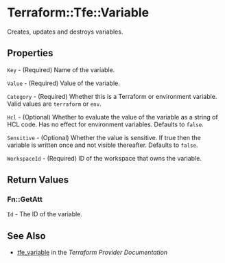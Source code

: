 # Terraform::Tfe::Variable

Creates, updates and destroys variables.

## Properties

`Key` - (Required) Name of the variable.

`Value` - (Required) Value of the variable.

`Category` - (Required) Whether this is a Terraform or environment variable. Valid values are `terraform` or `env`.

`Hcl` - (Optional) Whether to evaluate the value of the variable as a string of HCL code. Has no effect for environment variables. Defaults to `false`.

`Sensitive` - (Optional) Whether the value is sensitive. If true then the variable is written once and not visible thereafter. Defaults to `false`.

`WorkspaceId` - (Required) ID of the workspace that owns the variable.


## Return Values

### Fn::GetAtt

`Id` - The ID of the variable.

## See Also

* [tfe_variable](https://www.terraform.io/docs/providers/tfe/r/variable.html) in the _Terraform Provider Documentation_